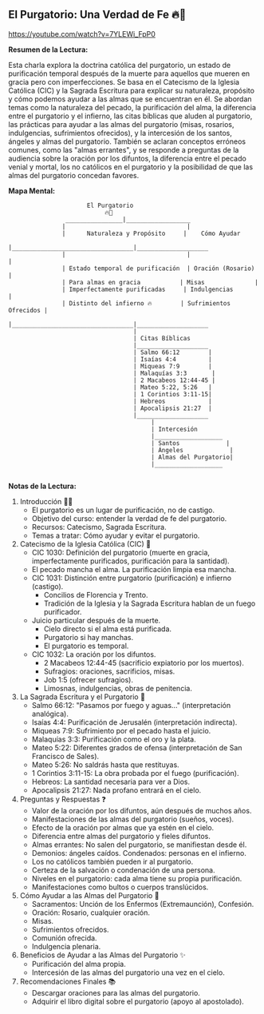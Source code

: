 ## El Purgatorio: Una Verdad de Fe 🔥🙏

https://youtube.com/watch?v=7YLEWi_FpP0


**Resumen de la Lectura:**

Esta charla explora la doctrina católica del purgatorio, un estado de purificación temporal después de la muerte para aquellos que mueren en gracia pero con imperfecciones. Se basa en el Catecismo de la Iglesia Católica (CIC) y la Sagrada Escritura para explicar su naturaleza, propósito y cómo podemos ayudar a las almas que se encuentran en él. Se abordan temas como la naturaleza del pecado, la purificación del alma, la diferencia entre el purgatorio y el infierno, las citas bíblicas que aluden al purgatorio,  las prácticas para ayudar a las almas del purgatorio (misas, rosarios, indulgencias, sufrimientos ofrecidos),  y la intercesión de los santos, ángeles y almas del purgatorio. También se aclaran conceptos erróneos comunes, como las "almas errantes", y se responde a preguntas de la audiencia sobre la oración por los difuntos, la diferencia entre el pecado venial y mortal, los no católicos en el purgatorio y la posibilidad de que las almas del purgatorio concedan favores.

**Mapa Mental:**

```
                      El Purgatorio
                           🔥🙏
                ________________|__________________
               |                                  |
               |      Naturaleza y Propósito     |    Cómo Ayudar        
               |__________________________________|____________________
               |                                  |                    |
               | Estado temporal de purificación  | Oración (Rosario)   |
               | Para almas en gracia           | Misas              |
               | Imperfectamente purificadas     | Indulgencias       |
               | Distinto del infierno 🔥        | Sufrimientos Ofrecidos |
               |__________________________________|____________________
                                   |
                                   | Citas Bíblicas
                                   |____________________
                                   | Salmo 66:12        |
                                   | Isaías 4:4         |
                                   | Miqueas 7:9        |
                                   | Malaquías 3:3       |
                                   | 2 Macabeos 12:44-45 |
                                   | Mateo 5:22, 5:26   |
                                   | 1 Corintios 3:11-15|
                                   | Hebreos            |
                                   | Apocalipsis 21:27  |
                                   |____________________
                                        |
                                        | Intercesión
                                        |___________________
                                        | Santos             |
                                        | Ángeles             |
                                        | Almas del Purgatorio|
                                        |___________________


```

**Notas de la Lectura:**

1. Introducción 🙏🔥
    * El purgatorio es un lugar de purificación, no de castigo.
    * Objetivo del curso: entender la verdad de fe del purgatorio.
    * Recursos: Catecismo, Sagrada Escritura.
    * Temas a tratar: Cómo ayudar y evitar el purgatorio.
2. Catecismo de la Iglesia Católica (CIC) 📖
    * CIC 1030: Definición del purgatorio (muerte en gracia, imperfectamente purificados, purificación para la santidad).
    * El pecado mancha el alma. La purificación limpia esa mancha.
    * CIC 1031: Distinción entre purgatorio (purificación) e infierno (castigo).
        * Concilios de Florencia y Trento.
        * Tradición de la Iglesia y la Sagrada Escritura hablan de un fuego purificador.
    * Juicio particular después de la muerte.
        * Cielo directo si el alma está purificada.
        * Purgatorio si hay manchas.
        * El purgatorio es temporal.
    * CIC 1032:  La oración por los difuntos.
        * 2 Macabeos 12:44-45 (sacrificio expiatorio por los muertos).
        * Sufragios: oraciones, sacrificios, misas.
        * Job 1:5 (ofrecer sufragios).
        * Limosnas, indulgencias, obras de penitencia.
3. La Sagrada Escritura y el Purgatorio 📜
    * Salmo 66:12: "Pasamos por fuego y aguas..." (interpretación analógica).
    * Isaías 4:4: Purificación de Jerusalén (interpretación indirecta).
    * Miqueas 7:9:  Sufrimiento por el pecado hasta el juicio.
    * Malaquías 3:3:  Purificación como el oro y la plata.
    * Mateo 5:22: Diferentes grados de ofensa (interpretación de San Francisco de Sales).
    * Mateo 5:26:  No saldrás hasta que restituyas.
    * 1 Corintios 3:11-15:  La obra probada por el fuego (purificación).
    * Hebreos:  La santidad necesaria para ver a Dios.
    * Apocalipsis 21:27:  Nada profano entrará en el cielo.
4. Preguntas y Respuestas ❓
    * Valor de la oración por los difuntos, aún después de muchos años.
    * Manifestaciones de las almas del purgatorio (sueños, voces).
    * Efecto de la oración por almas que ya estén en el cielo.
    * Diferencia entre almas del purgatorio y fieles difuntos.
    * Almas errantes: No salen del purgatorio, se manifiestan desde él.
    * Demonios: ángeles caídos. Condenados: personas en el infierno.
    * Los no católicos también pueden ir al purgatorio.
    * Certeza de la salvación o condenación de una persona.
    * Niveles en el purgatorio: cada alma tiene su propia purificación.
    * Manifestaciones como bultos o cuerpos translúcidos.
5. Cómo Ayudar a las Almas del Purgatorio 🙏
    * Sacramentos: Unción de los Enfermos (Extremaunción), Confesión.
    * Oración: Rosario, cualquier oración.
    * Misas.
    * Sufrimientos ofrecidos.
    * Comunión ofrecida.
    * Indulgencia plenaria.
6. Beneficios de Ayudar a las Almas del Purgatorio ✨
    * Purificación del alma propia.
    * Intercesión de las almas del purgatorio una vez en el cielo.
7. Recomendaciones Finales 📚
    * Descargar oraciones para las almas del purgatorio.
    * Adquirir el libro digital sobre el purgatorio (apoyo al apostolado).



